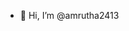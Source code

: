 - 👋 Hi, I’m @amrutha2413

<!---
amrutha2413/amrutha2413 is a ✨ special ✨ repository because its `README.md` (this file) appears on your GitHub profile.
You can click the Preview link to take a look at your changes.
--->
